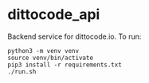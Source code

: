 # dittocode_api
Backend service for dittocode.io. To run:

```
python3 -m venv venv
source venv/bin/activate
pip3 install -r requirements.txt
./run.sh
```
